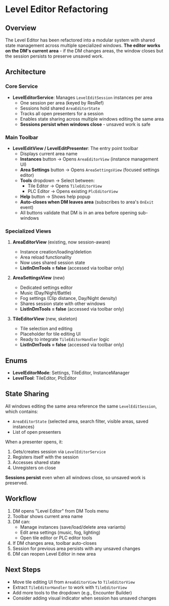 # Level Editor Refactoring

## Overview
The Level Editor has been refactored into a modular system with shared state management across multiple specialized windows. **The editor works on the DM's current area** - if the DM changes areas, the window closes but the session persists to preserve unsaved work.

## Architecture

### Core Service
- **LevelEditorService**: Manages `LevelEditSession` instances per area
  - One session per area (keyed by ResRef)
  - Sessions hold shared `AreaEditorState`
  - Tracks all open presenters for a session
  - Enables state sharing across multiple windows editing the same area
  - **Sessions persist when windows close** - unsaved work is safe

### Main Toolbar
- **LevelEditView / LevelEditPresenter**: The entry point toolbar
  - Displays current area name
  - **Instances** button → Opens `AreaEditorView` (instance management UI)
  - **Area Settings** button → Opens `AreaSettingsView` (focused settings editor)
  - **Tools** dropdown → Select between:
    - Tile Editor → Opens `TileEditorView`
    - PLC Editor → Opens existing `PlcEditorView`
  - **Help** button → Shows help popup
  - **Auto-closes when DM leaves area** (subscribes to area's `OnExit` event)
  - All buttons validate that DM is in an area before opening sub-windows

### Specialized Views
1. **AreaEditorView** (existing, now session-aware)
   - Instance creation/loading/deletion
   - Area reload functionality
   - Now uses shared session state
   - **ListInDmTools = false** (accessed via toolbar only)

2. **AreaSettingsView** (new)
   - Dedicated settings editor
   - Music (Day/Night/Battle)
   - Fog settings (Clip distance, Day/Night density)
   - Shares session state with other windows
   - **ListInDmTools = false** (accessed via toolbar only)

3. **TileEditorView** (new, skeleton)
   - Tile selection and editing
   - Placeholder for tile editing UI
   - Ready to integrate `TileEditorHandler` logic
   - **ListInDmTools = false** (accessed via toolbar only)

## Enums
- **LevelEditorMode**: Settings, TileEditor, InstanceManager
- **LevelTool**: TileEditor, PlcEditor

## State Sharing
All windows editing the same area reference the same `LevelEditSession`, which contains:
- `AreaEditorState` (selected area, search filter, visible areas, saved instances)
- List of open presenters

When a presenter opens, it:
1. Gets/creates session via `LevelEditorService`
2. Registers itself with the session
3. Accesses shared state
4. Unregisters on close

**Sessions persist** even when all windows close, so unsaved work is preserved.

## Workflow
1. DM opens "Level Editor" from DM Tools menu
2. Toolbar shows current area name
3. DM can:
   - Manage instances (save/load/delete area variants)
   - Edit area settings (music, fog, lighting)
   - Open tile editor or PLC editor tools
4. If DM changes area, toolbar auto-closes
5. Session for previous area persists with any unsaved changes
6. DM can reopen Level Editor in new area

## Next Steps
- Move tile editing UI from `AreaEditorView` to `TileEditorView`
- Extract `TileEditorHandler` to work with `TileEditorView`
- Add more tools to the dropdown (e.g., Encounter Builder)
- Consider adding visual indicator when session has unsaved changes

